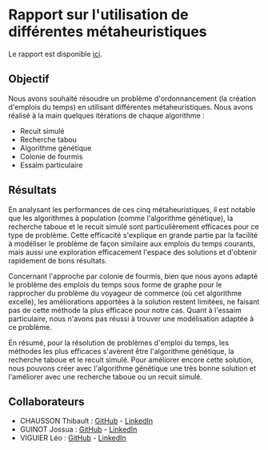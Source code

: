 # Rapport sur l'utilisation de différentes métaheuristiques

Le rapport est disponible [ici](./rapport.pdf).

## Objectif

Nous avons souhaité résoudre un problème d'ordonnancement (la création d'emplois du temps) en utilisant différentes métaheuristiques. Nous avons réalisé à la main quelques itérations de chaque algorithme : 
- Recuit simulé
- Recherche tabou
- Algorithme génétique
- Colonie de fourmis
- Essaim particulaire

## Résultats

En analysant les performances de ces cinq métaheuristiques, il est notable que les algorithmes à population (comme l'algorithme génétique), la recherche taboue et le recuit simulé sont particulièrement efficaces pour ce type de problème.
Cette efficacité s'explique en grande partie par la facilité à modéliser le problème de façon similaire aux emplois du temps courants, mais aussi une exploration efficacement l'espace des solutions et d'obtenir rapidement de bons résultats.

Concernant l'approche par colonie de fourmis, bien que nous ayons adapté le problème des emplois du temps sous forme de graphe pour le rapprocher du problème du voyageur de commerce (où cet algorithme excelle), les améliorations apportées à la solution restent limitées, ne faisant pas de cette méthode la plus efficace pour notre cas.
Quant à l'essaim particulaire, nous n'avons pas réussi à trouver une modélisation adaptée à ce problème.

En résumé, pour la résolution de problèmes d'emploi du temps, les méthodes les plus efficaces s'avèrent être l'algorithme génétique, la recherche taboue et le recuit simulé.
Pour améliorer encore cette solution, nous pouvons créer avec l'algorithme génétique une très bonne solution et l'améliorer avec une recherche taboue ou un recuit simulé.

## Collaborateurs

- CHAUSSON Thibault : [GitHub](https://github.com/thibault-chausson) - [LinkedIn](https://www.linkedin.com/in/thibault-chausson/)
- GUINOT Jossua : [GitHub](https://github.com/UnTabouret) - [LinkedIn](https://www.linkedin.com/in/jossua-guinot-283342176/)
- VIGUIER Léo : [GitHub](https://github.com/LeoViguier) - [LinkedIn](https://www.linkedin.com/in/léo-viguier-aa42941b0/)